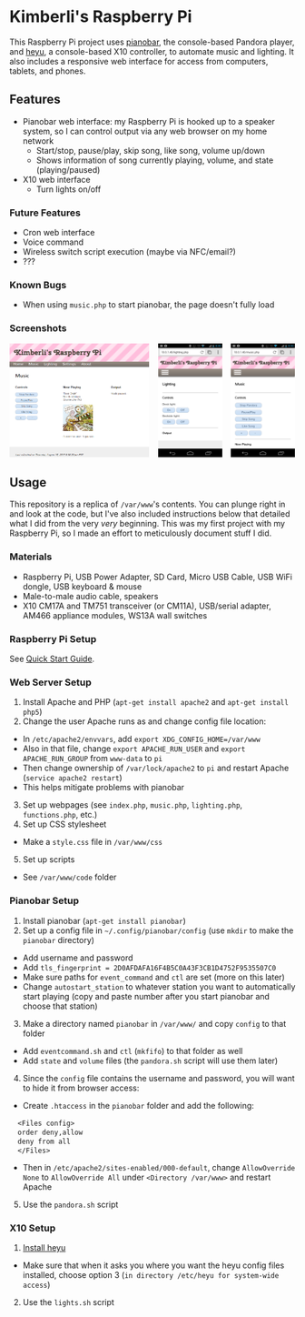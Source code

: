 # Kimberli's Raspberry Pi
This Raspberry Pi project uses [pianobar](https://github.com/PromyLOPh/pianobar), the console-based Pandora player, and [heyu](http://heyu.tanj.com/), a console-based X10 controller, to automate music and lighting. It also includes a responsive web interface for access from computers, tablets, and phones.

## Features
* Pianobar web interface: my Raspberry Pi is hooked up to a speaker system, so I can control output via any web browser on my home network
  * Start/stop, pause/play, skip song, like song, volume up/down
  * Shows information of song currently playing, volume, and state (playing/paused)
* X10 web interface
  * Turn lights on/off

### Future Features
* Cron web interface
* Voice command
* Wireless switch script execution (maybe via NFC/email?)
* ???

### Known Bugs
* When using `music.php` to start pianobar, the page doesn't fully load

### Screenshots
<img src="/images/1.png" height="200px">&nbsp;&nbsp;&nbsp;&nbsp;<img src="/images/2.png" height="200px">&nbsp;&nbsp;&nbsp;&nbsp;<img src="/images/3.png" height="200px">

## Usage
This repository is a replica of `/var/www`'s contents. You can plunge right in and look at the code, but I've also included instructions below that detailed what I did from the very *very* beginning. This was my first project with my Raspberry Pi, so I made an effort to meticulously document stuff I did.

### Materials
* Raspberry Pi, USB Power Adapter, SD Card, Micro USB Cable, USB WiFi dongle, USB keyboard & mouse
* Male-to-male audio cable, speakers
* X10 CM17A and TM751 transceiver (or CM11A), USB/serial adapter, AM466 appliance modules, WS13A wall switches

### Raspberry Pi Setup
See [Quick Start Guide](http://www.raspberrypi.org/wp-content/uploads/2012/12/quick-start-guide-v1.1.pdf).

### Web Server Setup
1. Install Apache and PHP (`apt-get install apache2` and `apt-get install php5`)
2. Change the user Apache runs as and change config file location:
  * In `/etc/apache2/envvars`, add `export XDG_CONFIG_HOME=/var/www`
  * Also in that file, change `export APACHE_RUN_USER` and `export APACHE_RUN_GROUP` from `www-data` to `pi`
  * Then change ownership of `/var/lock/apache2` to `pi` and restart Apache (`service apache2 restart`)
  * This helps mitigate problems with pianobar
3. Set up webpages (see `index.php`, `music.php`, `lighting.php`, `functions.php`, etc.)
4. Set up CSS stylesheet
  * Make a `style.css` file in `/var/www/css`
5. Set up scripts
  * See `/var/www/code` folder

### Pianobar Setup
1. Install pianobar (`apt-get install pianobar`)
2. Set up a config file in `~/.config/pianobar/config` (use `mkdir` to make the `pianobar` directory)
  * Add username and password
  * Add `tls_fingerprint = 2D0AFDAFA16F4B5C0A43F3CB1D4752F9535507C0`
  * Make sure paths for `event_command` and `ctl` are set (more on this later)
  * Change `autostart_station` to whatever station you want to automatically start playing (copy and paste number after you start pianobar and choose that station)
3. Make a directory named `pianobar` in `/var/www/` and copy `config` to that folder
  * Add `eventcommand.sh` and `ctl` (`mkfifo`) to that folder as well
  * Add `state` and `volume` files (the `pandora.sh` script will use them later)
4. Since the `config` file contains the username and password, you will want to hide it from browser access: 
  * Create `.htaccess` in the `pianobar` folder and add the following: 

```
  <Files config>
  order deny,allow
  deny from all
  </Files>
```

  * Then in `/etc/apache2/sites-enabled/000-default`, change `AllowOverride None` to `AllowOverride All` under `<Directory /var/www>` and restart Apache
5. Use the `pandora.sh` script 

### X10 Setup
1. [Install heyu](http://x10linux.blogspot.com/2012/08/installing-heyu-on-raspberry-pi.html)
  * Make sure that when it asks you where you want the heyu config files installed, choose option 3 (`in directory /etc/heyu for system-wide access`)
2. Use the `lights.sh` script
